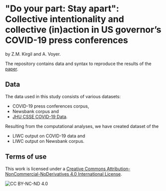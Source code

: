 # "Do your part: Stay apart": Collective intentionality and collective (in)action in US governor’s COVID-19 press conferences

by Z.M. Kirgil and A. Voyer. 

The repository contains data and syntax to reproduce the results of the [paper].

[paper]: https://doi.org/10.1016/j.poetic.2022.101668

## Data

The data used in this study consists of various datasets: 
* COVID-19 press conferences corpus, 
* Newsbank corpus and 
* [JHU CSSE COVID-19 Data].

 [JHU CSSE COVID-19 Data]: https://github.com/CSSEGISandData/COVID-19

Resulting from the computational analyses, we have created dataset of the 
* LIWC output on COVID-19 data and
* LIWC output on Newsbank corpus.


## Terms of use

This work is licensed under a
[Creative Commons Attribution-NonCommercial-NoDerivatives 4.0 International License][CC BY-NC-ND 4.0].

![CC BY-NC-ND 4.0][cc-by-nc-nd-image]

[CC BY-NC-ND 4.0]: https://creativecommons.org/licenses/by-nc-nd/4.0/
[cc-by-nc-nd-image]: https://licensebuttons.net/l/by-nc-nd/4.0/88x31.png
[cc-by-nc-nd-shield]: https://img.shields.io/badge/License-CC%20BY--NC--ND%204.0-lightgrey.svg
